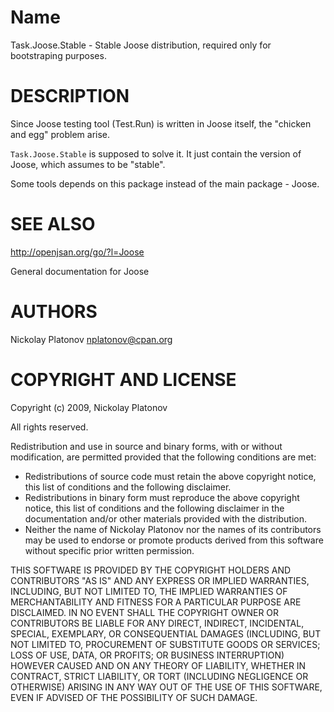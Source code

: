 Name
====

Task.Joose.Stable - Stable Joose distribution, required only for bootstraping purposes.



DESCRIPTION
===========

Since Joose testing tool (Test.Run) is written in Joose itself, the "chicken and egg" problem arise.

`Task.Joose.Stable` is supposed to solve it. It just contain the version of Joose, which assumes to be "stable".

Some tools depends on this package instead of the main package - Joose.  



SEE ALSO
========

<http://openjsan.org/go/?l=Joose>

General documentation for Joose



AUTHORS
=======

Nickolay Platonov [nplatonov@cpan.org](mailto:nplatonov@cpan.org)



COPYRIGHT AND LICENSE
=====================

Copyright (c) 2009, Nickolay Platonov

All rights reserved.

Redistribution and use in source and binary forms, with or without modification, are permitted provided that the following conditions are met:

* Redistributions of source code must retain the above copyright notice, this list of conditions and the following disclaimer.
* Redistributions in binary form must reproduce the above copyright notice, this list of conditions and the following disclaimer in the documentation and/or other materials provided with the distribution.
* Neither the name of Nickolay Platonov nor the names of its contributors may be used to endorse or promote products derived from this software without specific prior written permission. 

THIS SOFTWARE IS PROVIDED BY THE COPYRIGHT HOLDERS AND CONTRIBUTORS "AS IS" AND ANY EXPRESS OR IMPLIED WARRANTIES, INCLUDING, BUT NOT LIMITED TO, THE IMPLIED WARRANTIES OF MERCHANTABILITY AND FITNESS FOR A PARTICULAR PURPOSE ARE DISCLAIMED. IN NO EVENT SHALL THE COPYRIGHT OWNER OR CONTRIBUTORS BE LIABLE FOR ANY DIRECT, INDIRECT, INCIDENTAL, SPECIAL, EXEMPLARY, OR CONSEQUENTIAL DAMAGES (INCLUDING, BUT NOT LIMITED TO, PROCUREMENT OF SUBSTITUTE GOODS OR SERVICES; LOSS OF USE, DATA, OR PROFITS; OR BUSINESS INTERRUPTION) HOWEVER CAUSED AND ON ANY THEORY OF LIABILITY, WHETHER IN CONTRACT, STRICT LIABILITY, OR TORT (INCLUDING NEGLIGENCE OR OTHERWISE) ARISING IN ANY WAY OUT OF THE USE OF THIS SOFTWARE, EVEN IF ADVISED OF THE POSSIBILITY OF SUCH DAMAGE. 
